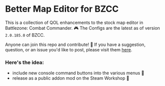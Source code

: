 # Better Map Editor for BZCC
This is a collection of QOL enhancements to the stock map editor in Battlezone: Combat Commander. 🎮
The Configs are the latest as of version `2.0.185.0` of BZCC.

Anyone can join this repo and contribute! 👋
If you have a suggestion, question, or an issue you'd like to post, please visit them [here](https://github.com/BattlezoneScrapField/BZCC-Better-Map-Editor/issues).

### Here's the idea:
- include new console command buttons into the various menus 🤖
- release as a public addon mod on the Steam Workshop 🚀
